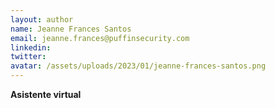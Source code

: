 ```yaml
---
layout: author
name: Jeanne Frances Santos
email: jeanne.frances@puffinsecurity.com
linkedin:
twitter:
avatar: /assets/uploads/2023/01/jeanne-frances-santos.png
---
```

 
**Asistente virtual**
